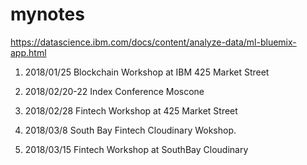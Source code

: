 # mynotes
https://datascience.ibm.com/docs/content/analyze-data/ml-bluemix-app.html

1. 2018/01/25 Blockchain Workshop at IBM 425 Market Street

1. 2018/02/20-22 Index Conference Moscone

1. 2018/02/28 Fintech Workshop at 425 Market Street

1. 2018/03/8 South Bay Fintech Cloudinary Wokshop.

1. 2018/03/15 Fintech Workshop at SouthBay Cloudinary

